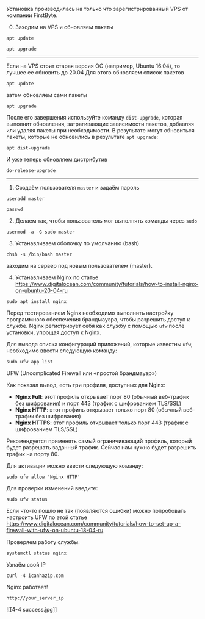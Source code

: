 Установка производилась на только что зарегистрированный VPS от компании FirstByte.

0. Заходим на VPS и обновляем пакеты
```
apt update
```
``` 
apt upgrade 
```

---
Если на VPS стоит старая версия ОС (например, Ubuntu 16.04), то лучшее ее обновить до 20.04
Для этого обновляем список пакетов
```
apt update
```
затем обновляем сами пакеты
```
apt upgrade
```
После его завершения используйте команду `dist-upgrade`, которая выполнит обновления, затрагивающие зависимости пакетов, добавляя или удаляя пакеты при необходимости. В результате могут обновиться пакеты, которые не обновились в результате `apt upgrade`:
```
apt dist-upgrade
```
И уже теперь обновляем дистрибутив
```
do-release-upgrade
```
---

1. Создаём пользователя `master` и задаём пароль
```
useradd master
```

```
passwd
```

2. Делаем так, чтобы пользователь мог выполнять команды через `sudo`
```
usermod -a -G sudo master
```

3. Устанавливаем оболочку по умолчанию (bash)
```
chsh -s /bin/bash master
```
заходим на сервер под новым пользователем (master).

4. Устанавливаем Nginx
по статье https://www.digitalocean.com/community/tutorials/how-to-install-nginx-on-ubuntu-20-04-ru
```
sudo apt install nginx
```

Перед тестированием Nginx необходимо выполнить настройку программного обеспечения брандмауэра, чтобы разрешить доступ к службе. Nginx регистрирует себя как службу с помощью `ufw` после установки, упрощая доступ к Nginx.

Для вывода списка конфигураций приложений, которые известны `ufw`, необходимо ввести следующую команду:
```
sudo ufw app list
```

UFW (Uncomplicated Firewall или «простой брандмауэр»)

Как показал вывод, есть три профиля, доступных для Nginx:

-   **Nginx Full**: этот профиль открывает порт 80 (обычный веб-трафик без шифрования) и порт 443 (трафик с шифрованием TLS/SSL)
-   **Nginx HTTP**: этот профиль открывает только порт 80 (обычный веб-трафик без шифрования)
-   **Nginx HTTPS**: этот профиль открывает только порт 443 (трафик с шифрованием TLS/SSL)

Рекомендуется применять самый ограничивающий профиль, который будет разрешать заданный трафик. Сейчас нам нужно будет разрешить трафик на порту 80.

Для активации можно ввести следующую команду:
```
sudo ufw allow 'Nginx HTTP'
```

Для проверки изменений введите:
```
sudo ufw status
```
Если что-то пошло не так (появляются ошибки) можно попробовать настроить UFW по этой статье https://www.digitalocean.com/community/tutorials/how-to-set-up-a-firewall-with-ufw-on-ubuntu-18-04-ru

Проверяем работу службы.
```
systemctl status nginx
```

Узнаём свой IP
```
curl -4 icanhazip.com
```

Nginx работает!
```
http://your_server_ip
```
![[4-4 success.jpg]]